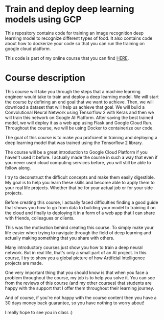 # Train and deploy deep learning models using GCP

This repository contains code for training an image recognition deep learning model to recognize different types of food. It also contains code about how to dockerize
your code so that you can run the training on google cloud platform.

This code is part of my online course that you can find [HERE](https://www.udemy.com/course/train-and-deploy-deep-learning-models/?couponCode=TRAINDEPL15_04_21).

# Course description
This course will take you through the steps that a machine learning engineer would take to train and deploy a deep learning model. We will start the course by defining an end goal that we want to achieve. Then, we will download a dataset that will help us achieve that goal. We will build a Convolutional Neural Network using Tensorflow 2 with Keras and then we will train this network on Google AI Platform. After saving the best trained model, we will deploy it as a web app using Flask and Google Cloud Run. Throughout the course, we will be using Docker to containerize our code.

The goal of this course is to make you proficient in training and deploying a deep learning model that was trained using the Tensorflow 2 library.

The course will be a great introduction to Google Cloud Platform if you haven't used it before. I actually made the course in such a way that even if you never used cloud computing services before, you will still be able to follow along.

I try to deconstruct the difficult concepts and make them easily digestible. My goal is to help you learn these skills and become able to apply them to your real life projects. Whether that be for your actual job or for your side projects.

Before creating this course, I actually faced difficulties finding a good guide that shows you how to go from data to building your model to training it on the cloud and finally to deploying it in a form of a web app that I can share with friends, colleagues or clients.

This was the motivation behind creating this course. To simply make your life easier when trying to navigate through the field of deep learning and actually making something that you share with others.

Many introductory courses just show you how to train a deep neural network. But in real life, that's only a small part of an AI project. In this course, I try to show you a global picture of how Artificial Intelligence projects are made.

One very important thing that you should know is that when you face a problem throughout the course, my job is to help you solve it. You can see from the reviews of this course (and my other courses) that students are happy with the support that I offer them throughout their learning journey.

And of course, if you're not happy with the course content then you have a 30 days money back guarantee, so you have nothing to worry about!

I really hope to see you in class :)
